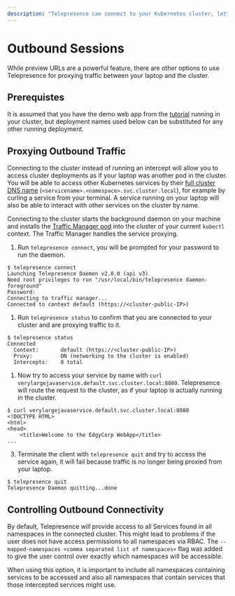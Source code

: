 ```yaml
---
description: "Telepresence can connect to your Kubernetes cluster, letting you access cluster services as if your laptop was another pod in the cluster."
---
```


# Outbound Sessions

While preview URLs are a powerful feature, there are other options to use Telepresence for proxying traffic between your laptop and the cluster.

## Prerequistes

It is assumed that you have the demo web app from the [tutorial](../../tutorial/) running in your cluster, but deployment names used below can be substituted for any other running deployment.

## Proxying Outbound Traffic

Connecting to the cluster instead of running an intercept will allow you to access cluster deployments as if your laptop was another pod in the cluster. You will be able to access other Kubernetes services by their [full cluster DNS name](https://kubernetes.io/docs/concepts/services-networking/dns-pod-service/#services) (`<servicename>.<namespace>.svc.cluster.local`), for example by curling a service from your terminal. A service running on your laptop will also be able to interact with other services on the cluster by name.

Connecting to the cluster starts the background daemon on your machine and installs the [Traffic Manager pod](../../reference/) into the cluster of your current `kubectl` context.  The Traffic Manager handles the service proxying.

1. Run `telepresence connect`, you will be prompted for your password to run the daemon.

  ```
  $ telepresence connect
  Launching Telepresence Daemon v2.0.0 (api v3)
  Need root privileges to run "/usr/local/bin/telepresence daemon-foreground"
  Password:
  Connecting to traffic manager...
  Connected to context default (https://<cluster-public-IP>)
  ```

1. Run `telepresence status` to confirm that you are connected to your cluster and are proxying traffic to it.

  ```
  $ telepresence status
  Connected
    Context:       default (https://<cluster-public-IP>)
    Proxy:         ON (networking to the cluster is enabled)
    Intercepts:    0 total
  ```

1. Now try to access your service by name with `curl verylargejavaservice.default.svc.cluster.local:8080`. Telepresence will route the request to the cluster, as if your laptop is actually running in the cluster.

  ```
  $ curl verylargejavaservice.default.svc.cluster.local:8080
  <!DOCTYPE HTML>
  <html>
  <head>
      <title>Welcome to the EdgyCorp WebApp</title>
  ...
  ```

3. Terminate the client with `telepresence quit` and try to access the service again, it will fail because traffic is no longer being proxied from your laptop.

  ```
  $ telepresence quit
  Telepresence Daemon quitting...done
  ```

## Controlling Outbound Connectivity

By default, Telepresence will provide access to all Services found in all namespaces in the connected cluster. This might lead to problems if the user does not have access permissions to all namespaces via RBAC. The `--mapped-namespaces <comma separated list of namespaces>` flag was added to give the user control over exactly which namespaces will be accessible.

When using this option, it is important to include all namespaces containing services to be accessed and also all namespaces that contain services that those intercepted services might use.